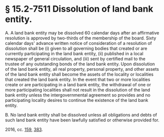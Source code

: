 # § 15.2-7511 Dissolution of land bank entity.

<p>A. A land bank entity may be dissolved 60 calendar days after an affirmative resolution is approved by two-thirds of the membership of the board. Sixty calendar days' advance written notice of consideration of a resolution of dissolution shall be (i) given to all governing bodies that created or are currently participating in the land bank entity, (ii) published in a local newspaper of general circulation, and (iii) sent by certified mail to the trustee of any outstanding bonds of the land bank entity. Upon dissolution of the land bank entity, all real property, personal property, and other assets of the land bank entity shall become the assets of the locality or localities that created the land bank entity. In the event that two or more localities create or are participating in a land bank entity, the withdrawal of one or more participating localities shall not result in the dissolution of the land bank entity unless the intergovernmental agreement so provides and no participating locality desires to continue the existence of the land bank entity.</p><p>B. No land bank entity shall be dissolved unless all obligations and debts of such land bank entity have been lawfully satisfied or otherwise provided for.</p><p>2016, cc. <a href='http://lis.virginia.gov/cgi-bin/legp604.exe?161+ful+CHAP0159'>159</a>, <a href='http://lis.virginia.gov/cgi-bin/legp604.exe?161+ful+CHAP0383'>383</a>.</p>